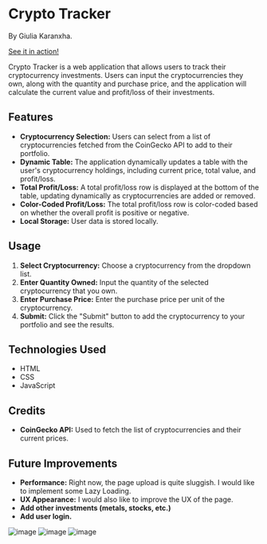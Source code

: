 # Crypto Tracker
By Giulia Karanxha.

[See it in action!](https://cryptotrackerproject2javascript.netlify.app/)

Crypto Tracker is a web application that allows users to track their cryptocurrency investments. Users can input the cryptocurrencies they own, along with the quantity and purchase price, and the application will calculate the current value and profit/loss of their investments.

## Features

- **Cryptocurrency Selection:** Users can select from a list of cryptocurrencies fetched from the CoinGecko API to add to their portfolio.
- **Dynamic Table:** The application dynamically updates a table with the user's cryptocurrency holdings, including current price, total value, and profit/loss.
- **Total Profit/Loss:** A total profit/loss row is displayed at the bottom of the table, updating dynamically as cryptocurrencies are added or removed.
- **Color-Coded Profit/Loss:** The total profit/loss row is color-coded based on whether the overall profit is positive or negative.
- **Local Storage:** User data is stored locally.

## Usage

1. **Select Cryptocurrency:** Choose a cryptocurrency from the dropdown list.
2. **Enter Quantity Owned:** Input the quantity of the selected cryptocurrency that you own.
3. **Enter Purchase Price:** Enter the purchase price per unit of the cryptocurrency.
4. **Submit:** Click the "Submit" button to add the cryptocurrency to your portfolio and see the results.


## Technologies Used

- HTML
- CSS
- JavaScript

## Credits

- **CoinGecko API:** Used to fetch the list of cryptocurrencies and their current prices.

## Future Improvements
- **Performance:** Right now, the page upload is quite sluggish. I would like to implement some Lazy Loading.
- **UX Appearance:** I would also like to improve the UX of the page.
- **Add other investments (metals, stocks, etc.)**
- **Add user login.**


![image](https://github.com/karanxhagiulia/Project2_Javascript/assets/96819403/eacd81f2-d211-49cd-80c6-e9d1fa7383e5)
![image](https://github.com/karanxhagiulia/Project2_Javascript/assets/96819403/481fc1a9-7ec2-4799-8841-d91c1f365fdd)
![image](https://github.com/karanxhagiulia/Project2_Javascript/assets/96819403/6a641635-e216-4cc9-a0f2-f42bc4acbdec)
